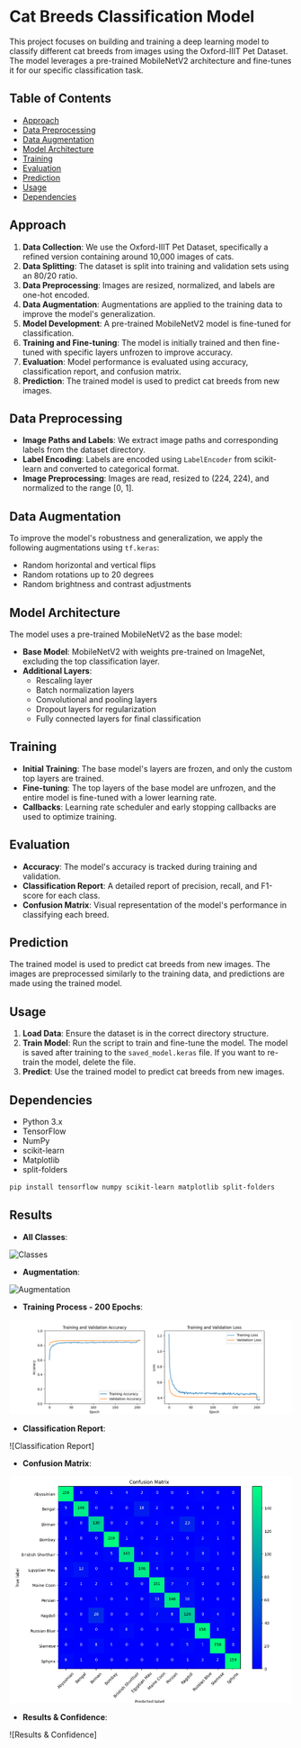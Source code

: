 # Cat Breeds Classification Model

This project focuses on building and training a deep learning model to classify different cat breeds from images using the Oxford-IIIT Pet
Dataset. The model leverages a pre-trained MobileNetV2 architecture and fine-tunes it for our specific classification task.

## Table of Contents

- [Approach](#approach)
- [Data Preprocessing](#data-preprocessing)
- [Data Augmentation](#data-augmentation)
- [Model Architecture](#model-architecture)
- [Training](#training)
- [Evaluation](#evaluation)
- [Prediction](#prediction)
- [Usage](#usage)
- [Dependencies](#dependencies)

## Approach

1. **Data Collection**: We use the Oxford-IIIT Pet Dataset, specifically a refined version containing around 10,000 images of cats.
2. **Data Splitting**: The dataset is split into training and validation sets using an 80/20 ratio.
3. **Data Preprocessing**: Images are resized, normalized, and labels are one-hot encoded.
4. **Data Augmentation**: Augmentations are applied to the training data to improve the model's generalization.
5. **Model Development**: A pre-trained MobileNetV2 model is fine-tuned for classification.
6. **Training and Fine-tuning**: The model is initially trained and then fine-tuned with specific layers unfrozen to improve accuracy.
7. **Evaluation**: Model performance is evaluated using accuracy, classification report, and confusion matrix.
8. **Prediction**: The trained model is used to predict cat breeds from new images.

## Data Preprocessing

- **Image Paths and Labels**: We extract image paths and corresponding labels from the dataset directory.
- **Label Encoding**: Labels are encoded using `LabelEncoder` from scikit-learn and converted to categorical format.
- **Image Preprocessing**: Images are read, resized to (224, 224), and normalized to the range [0, 1].

## Data Augmentation

To improve the model's robustness and generalization, we apply the following augmentations using `tf.keras`:

- Random horizontal and vertical flips
- Random rotations up to 20 degrees
- Random brightness and contrast adjustments

## Model Architecture

The model uses a pre-trained MobileNetV2 as the base model:

- **Base Model**: MobileNetV2 with weights pre-trained on ImageNet, excluding the top classification layer.
- **Additional Layers**:
    - Rescaling layer
    - Batch normalization layers
    - Convolutional and pooling layers
    - Dropout layers for regularization
    - Fully connected layers for final classification

## Training

- **Initial Training**: The base model's layers are frozen, and only the custom top layers are trained.
- **Fine-tuning**: The top layers of the base model are unfrozen, and the entire model is fine-tuned with a lower learning rate.
- **Callbacks**: Learning rate scheduler and early stopping callbacks are used to optimize training.

## Evaluation

- **Accuracy**: The model's accuracy is tracked during training and validation.
- **Classification Report**: A detailed report of precision, recall, and F1-score for each class.
- **Confusion Matrix**: Visual representation of the model's performance in classifying each breed.

## Prediction

The trained model is used to predict cat breeds from new images. The images are preprocessed similarly to the training data, and predictions
are made using the trained model.

## Usage

1. **Load Data**: Ensure the dataset is in the correct directory structure.
2. **Train Model**: Run the script to train and fine-tune the model. The model is saved after training to the `saved_model.keras` file. If
   you want to re-train the model, delete the file.
3. **Predict**: Use the trained model to predict cat breeds from new images.

## Dependencies

- Python 3.x
- TensorFlow
- NumPy
- scikit-learn
- Matplotlib
- split-folders

```bash
pip install tensorflow numpy scikit-learn matplotlib split-folders
```

## Results
- **All Classes**:

![Classes](scrn/classes.png)

- **Augmentation**:

![Augmentation](scrn/augmentation.png)

- **Training Process - 200 Epochs**:

![Training Process](scrn/training_acc_loss.png)

- **Classification Report**:

![Classification Report]

- **Confusion Matrix**:

![Confusion Matrix](scrn/conf_matrix.png)

- **Results & Confidence**:

![Results & Confidence]